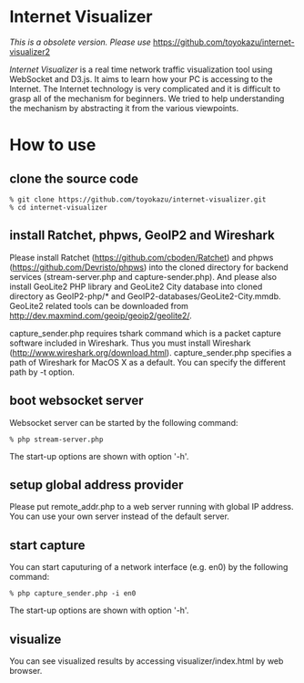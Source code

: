 # Internet Visualizer

*This is a obsolete version. Please use* https://github.com/toyokazu/internet-visualizer2

*Internet Visualizer* is a real time network traffic visualization tool using WebSocket and D3.js. It aims to learn how your PC is accessing to the Internet. The Internet technology is very complicated and it is difficult to grasp all of the mechanism for beginners. We tried to help understanding the mechanism by abstracting it from the various viewpoints.

# How to use

## clone the source code

    % git clone https://github.com/toyokazu/internet-visualizer.git
    % cd internet-visualizer

## install Ratchet, phpws, GeoIP2 and Wireshark

Please install Ratchet (https://github.com/cboden/Ratchet) and phpws (https://github.com/Devristo/phpws) into the cloned directory for backend services (stream-server.php and capture-sender.php). And please also install GeoLite2 PHP library and GeoLite2 City database into cloned directory as GeoIP2-php/* and GeoIP2-databases/GeoLite2-City.mmdb. GeoLite2 related tools can be downloaded from http://dev.maxmind.com/geoip/geoip2/geolite2/.

capture_sender.php requires tshark command which is a packet capture software included in Wireshark. Thus you must install Wireshark (http://www.wireshark.org/download.html). capture_sender.php specifies a path of Wireshark for MacOS X as a default. You can specify the different path by -t option.

## boot websocket server

Websocket server can be started by the following command:

    % php stream-server.php

The start-up options are shown with option '-h'.

## setup global address provider

Please put remote_addr.php to a web server running with global IP address. You can use your own server instead of the default server.

## start capture

You can start caputuring of a network interface (e.g. en0) by the following command:

    % php capture_sender.php -i en0

The start-up options are shown with option '-h'.

## visualize

You can see visualized results by accessing visualizer/index.html by web browser.

